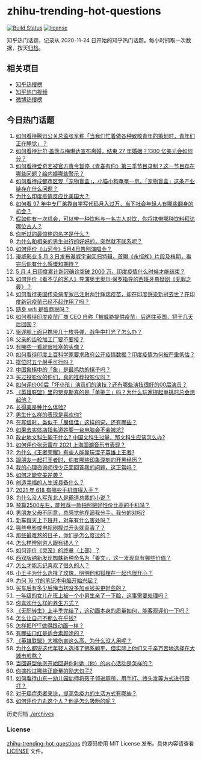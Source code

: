 # zhihu-trending-hot-questions

[![Build Status](https://github.com/justjavac/zhihu-trending-hot-questions/workflows/ci/badge.svg?branch=master)](https://github.com/justjavac/zhihu-trending-hot-questions/actions)
[![license](https://img.shields.io/github/license/justjavac/zhihu-trending-hot-questions)](https://github.com/justjavac/zhihu-trending-hot-questions/blob/master/LICENSE)

知乎热门话题，记录从 2020-11-24 日开始的知乎热门话题。每小时抓取一次数据，按天[归档](./archives)。

## 相关项目

- [知乎热搜榜](https://github.com/justjavac/zhihu-trending-top-search)
- [知乎热门视频](https://github.com/justjavac/zhihu-trending-hot-video)
- [微博热搜榜](https://github.com/justjavac/weibo-trending-hot-search)

## 今日热门话题

<!-- BEGIN -->
<!-- 最后更新时间 Wed May 05 2021 03:05:04 GMT+0800 (China Standard Time) -->

1. [如何看待腾讯公关总监张军称「当我们忙着做各种致敬青年的策划时，青年们正在睡觉」？](https://www.zhihu.com/question/457759935)
2. [如何看待比尔·盖茨与梅琳达宣布离婚，结束 27 年婚姻？1300
   亿美元会如何分？](https://www.zhihu.com/question/457737040)
3. [如何看待爱奇艺被官方责令暂停《青春有你》第三季节目录制？这一节目存在哪些问题？给内娱哪些警示？](https://www.zhihu.com/question/457851906)
4. [如何看待成都市区现「宠物盲盒」，小猫小狗奄奄一息。「宠物盲盒」这条产业链存在什么问题？](https://www.zhihu.com/question/457745277)
5. [为什么印度疫情反应比美国大？](https://www.zhihu.com/question/456804640)
6. [如何看 97
   年中专厂弟靠自学写代码月入过万，当下社会年轻人有哪些翻身的机会？](https://www.zhihu.com/question/457749433)
7. [假如你有一次机会，可以带一种饮料与一名古人对饮，你将携带哪种饮料拜访哪位古人？](https://www.zhihu.com/question/457665322)
8. [你听过的最惊艳的名字是什么？](https://www.zhihu.com/question/265694919)
9. [为什么和相亲的男生进行的好好的，突然就不联系呢？](https://www.zhihu.com/question/455019918)
10. [如何评价《山河令》5月4日告别演唱会？](https://www.zhihu.com/question/457830518)
11. [漫威影业 5 月 3
    日发布漫威宇宙回归特辑，首曝《永恒族》片段及档期，看完后你有什么感慨和期待？](https://www.zhihu.com/question/457703332)
12. [5 月 4 日印度累计新冠确诊突破 2000
    万，印度疫情什么时候才能结束？](https://www.zhihu.com/question/457761447)
13. [如何评价《看不见的客人》导演奥里奥尔·保罗指导的西班牙悬疑剧《无罪之最》？](https://www.zhihu.com/question/453388234)
14. [如何看待美国传染病专家已注射两针辉瑞疫苗，却在印度感染新冠去世？在印度新冠疫苗已经不起作用了吗？](https://www.zhihu.com/question/457803433)
15. [随身 wifi 是智商税吗？](https://www.zhihu.com/question/446103006)
16. [如何看待印度疫苗厂商 CEO
    自称「被威胁提供疫苗」后逃往英国，将于几天后回国？](https://www.zhihu.com/question/457628956)
17. [驱逐舰上面只携带几十枚导弹，战争中打光了怎么办？](https://www.zhihu.com/question/39027069)
18. [父亲的齿轮加工厂要不要接？](https://www.zhihu.com/question/450893153)
19. [有哪些一看就很哇塞的头像？](https://www.zhihu.com/question/445718825)
20. [如何看待印度上百科学家要求政府公开疫情数据？印度疫情为何被严重低估？](https://www.zhihu.com/question/457757785)
21. [排位时五个射手可行吗？](https://www.zhihu.com/question/457347115)
22. [中国象棋中的「象」是最鸡肋的棋子吗？](https://www.zhihu.com/question/39282356)
23. [买过投影仪的你们，真的推荐投影仪吗？](https://www.zhihu.com/question/437319206)
24. [如何评价00后「坏小孩」演员们的演技？还有哪些演技很好的00后演员？](https://www.zhihu.com/question/457684810)
25. [《英雄联盟》里的贾克斯真的是「单挑王」吗？为什么玩家提起单挑时总会想起他？](https://www.zhihu.com/question/457010220)
26. [长得美是种什么体验?](https://www.zhihu.com/question/449683760)
27. [男生什么样的表现是喜欢你?](https://www.zhihu.com/question/430805859)
28. [在写信时，类似于「展信佳」这样的词，还有哪些？](https://www.zhihu.com/question/27590044)
29. [如果去实体店指名道姓要一台电脑会不会被坑?](https://www.zhihu.com/question/449490091)
30. [政史地文科生能干什么? 中国文科生过量，那文科生应该怎么办?](https://www.zhihu.com/question/455156955)
31. [如何评价张云雷在 2021 上海国潮音乐节表现？](https://www.zhihu.com/question/457677090)
32. [为什么《王者荣耀》有些人能靠玩混子英雄上王者?](https://www.zhihu.com/question/328458184)
33. [跟朋友一起打王者时，你有哪些印象深刻的开黑经历？](https://www.zhihu.com/question/457741813)
34. [我的心理咨询师很少正面回答我的问题，这正常吗？](https://www.zhihu.com/question/457615630)
35. [如何才能变美逆袭？](https://www.zhihu.com/question/52287991)
36. [创造幸福的人生该具备什么？](https://www.zhihu.com/question/322796494)
37. [2021 年 618 有哪些手机值得入手？](https://www.zhihu.com/question/457255298)
38. [为什么没人写东北人是霸道总裁的小说？](https://www.zhihu.com/question/337970710)
39. [预算2500左右，能推荐一款拍照贼好性价比高的手机吗？](https://www.zhihu.com/question/452624562)
40. [男朋友父母不同意，总感觉他在逼我分手，我分的对吗?](https://www.zhihu.com/question/455441259)
41. [新车每天上下班开，对车有什么害处吗？](https://www.zhihu.com/question/453386492)
42. [哪些电影或电视剧撑过开头就真香了？](https://www.zhihu.com/question/449504220)
43. [那些最难熬的日子，你们是怎么度过的？](https://www.zhihu.com/question/452944848)
44. [怎么样辨别穷人跟有钱人？](https://www.zhihu.com/question/349437220)
45. [如何评价《灵笼》的终章（上部）？](https://www.zhihu.com/question/457072944)
46. [西双版纳新发现蜘蛛新种命名为「姜文」，这一发现具有哪些价值？](https://www.zhihu.com/question/457371552)
47. [怎么才能忘记喜欢了很久的人？](https://www.zhihu.com/question/456682944)
48. [小王子为什么选择了玫瑰，明明他和狐狸在一起也很开心？](https://www.zhihu.com/question/353104840)
49. [为何 16 寸的笔记本电脑开始兴起？](https://www.zhihu.com/question/456973925)
50. [买车后有多少后悔当初没多加点钱买更好些的？](https://www.zhihu.com/question/455327014)
51. [一年级的女儿在班上被一个小男生亲了一下脸，这事需要处理吗？](https://www.zhihu.com/question/449615832)
52. [你喜欢什么样的养生方式？](https://www.zhihu.com/question/456345968)
53. [《无职转生》上半季完结了，这动画本身的质量如何，能客观评价一下吗？](https://www.zhihu.com/question/450611651)
54. [怎么让自己不那么在乎钱?](https://www.zhihu.com/question/453040828)
55. [怎样把PPT做得跟动画一样？](https://www.zhihu.com/question/21539458)
56. [有哪些口红是适合素颜涂的？](https://www.zhihu.com/question/321097156)
57. [《英雄联盟》大嘴伤害这么高，为什么没人用呢？](https://www.zhihu.com/question/457142246)
58. [为什么都说这代年轻人选择了佛系躺平，但实际上他们又千辛万苦地选择在大城市煎熬？](https://www.zhihu.com/question/457670118)
59. [当回避型依恋开始回避你时她（他）的内心活动是怎样的？](https://www.zhihu.com/question/337217828)
60. [你摘抄过哪些正能量的励志句子?](https://www.zhihu.com/question/449320979)
61. [如何看待山东一幼儿园幼师将孩子领进厕所，用手打、拽头发等方式进行殴打？](https://www.zhihu.com/question/457486021)
62. [对于癌症患者来说，提高免疫力的生活方式有哪些？](https://www.zhihu.com/question/447041986)
63. [如何评价力丸这个人？他是怎么吸粉的呢？](https://www.zhihu.com/question/457715074)

<!-- END -->

历史归档 [./archives](./archives)

### License

[zhihu-trending-hot-questions](https://github.com/justjavac/zhihu-trending-hot-questions)
的源码使用 MIT License 发布。具体内容请查看 [LICENSE](./LICENSE) 文件。
